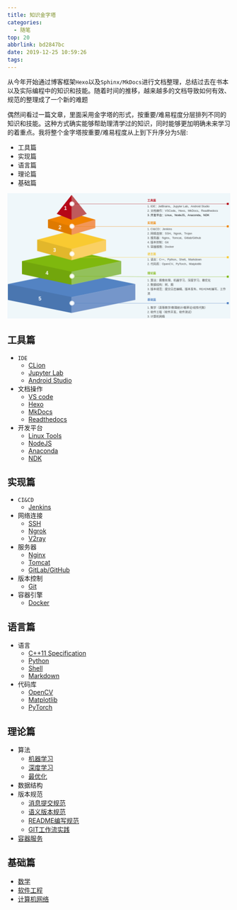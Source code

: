 ```yaml
---
title: 知识金字塔
categories:
  - 随笔
top: 20
abbrlink: bd2847bc
date: 2019-12-25 10:59:26
tags:
---
```


从今年开始通过博客框架`Hexo`以及`Sphinx/MkDocs`进行文档整理，总结过去在书本以及实际编程中的知识和技能。随着时间的推移，越来越多的文档导致如何有效、规范的整理成了一个新的难题

偶然间看过一篇文章，里面采用金字塔的形式，按重要/难易程度分层排列不同的知识和技能。这种方式确实能够帮助理清学过的知识，同时能够更加明确未来学习的着重点。我将整个金字塔按重要/难易程度从上到下升序分为`5`层:

* 工具篇
* 实现篇
* 语言篇
* 理论篇
* 基础篇

![](/imgs/knowledge-pyramid/knowledge-pyramid.png)

## 工具篇

* `IDE`
  * [CLion](https://vscode-guide.readthedocs.io/zh_CN/latest/clion/%E5%AE%89%E8%A3%85/)
  * [Jupyter Lab](https://vscode-guide.readthedocs.io/zh_CN/latest/jupyter/[conda]JupyterLab%E5%AE%89%E8%A3%85/)
  * [Android Studio](https://vscode-guide.readthedocs.io/zh_CN/latest/android/android-studio/[Ubuntu]Android%20Studio%E5%AE%89%E8%A3%85/)
* 文档操作
  * [VS code](https://vscode-guide.readthedocs.io/zh_CN/latest/vscode/)
  * [Hexo](https://blog-website-building-guide.readthedocs.io/zh_CN/latest/?badge=latest)
  * [MkDocs](https://zj-sphinx-github-readthedocs.readthedocs.io/en/latest/mkdocs/%E5%BC%95%E8%A8%80/)
  * [Readthedocs](https://zj-sphinx-github-readthedocs.readthedocs.io/en/latest/readthedocs/ReadtheDocs%20-%20%E4%BB%8B%E7%BB%8D/)
* 开发平台
  * [Linux Tools](https://zj-linux-guide.readthedocs.io/zh_CN/latest/)
  * [NodeJS](https://vscode-guide.readthedocs.io/zh_CN/latest/node/nodeJS%E5%AE%89%E8%A3%85/)
  * [Anaconda](https://vscode-guide.readthedocs.io/zh_CN/latest/anaconda/%E7%8E%AF%E5%A2%83%E6%9F%A5%E8%AF%A2%EF%BC%8C%E5%AE%89%E8%A3%85%EF%BC%8C%E5%8D%B8%E8%BD%BD%EF%BC%8C%E5%85%8B%E9%9A%86/)
  * [NDK](https://vscode-guide.readthedocs.io/zh_CN/latest/android/ndk/NDK%E5%BC%80%E5%8F%91%E6%A6%82%E8%BF%B0/)
  
## 实现篇

* `CI&CD`
  * [Jenkins](https://containerization-automation.readthedocs.io/zh_CN/latest/jenkins/)
* 网络连接
  * [SSH](https://zj-network-guide.readthedocs.io/zh_CN/latest/ssh/[SSH]%E8%BF%9C%E7%A8%8B%E8%BF%9E%E6%8E%A5/)
  * [Ngrok](https://zj-network-guide.readthedocs.io/zh_CN/latest/net-traversal/%E5%89%8D%E8%A8%80/)
  * [V2ray](https://wall-guide.readthedocs.io/zh/latest/?badge=latest)
* 服务器
  * [Nginx](https://zj-network-guide.readthedocs.io/zh_CN/latest/nginx/%E5%AE%89%E8%A3%85/)
  * [Tomcat](https://zj-network-guide.readthedocs.io/zh_CN/latest/tomcat/%E5%85%B3%E4%BA%8ETomcat/)
  * [GitLab/GitHub](https://zj-git-guide.readthedocs.io/zh_CN/latest/platform/[GitLab]%E5%AE%89%E8%A3%85/)
* 版本控制
  * [Git](https://zj-git-guide.readthedocs.io/zh_CN/latest/)
* 容器引擎
  * [Docker](https://containerization-automation.readthedocs.io/zh_CN/latest/)

## 语言篇

* 语言
  * [C++11 Specification](https://zj-image-processing.readthedocs.io/zh_CN/latest/cplusplus/%E5%AD%A6%E4%B9%A0C++%E4%B9%8B%E8%B7%AF/)
  * [Python](https://zj-image-processing.readthedocs.io/zh_CN/latest/python/%E7%B1%BB%E6%93%8D%E4%BD%9C/)
  * [Shell](https://zj-linux-guide.readthedocs.io/zh_CN/latest/shell/dash%E5%92%8Cbash/)
  * [Markdown](https://zj-sphinx-github-readthedocs.readthedocs.io/en/latest/markdown/Markdown%E4%BD%BF%E7%94%A8-1-%E5%BC%95%E8%A8%80/)
* 代码库
  * [OpenCV](https://zj-image-processing.readthedocs.io/zh_CN/latest/opencv/OpenCV%E6%A6%82%E8%BF%B0/)
  * [Matplotlib](https://zj-image-processing.readthedocs.io/zh_CN/latest/matplotlib/%E5%BC%95%E8%A8%80/)
  * [PyTorch](https://zj-image-processing.readthedocs.io/zh_CN/latest/pytorch/%E5%BC%95%E8%A8%80/)

## 理论篇

* 算法
  * [机器学习](https://zj-image-processing.readthedocs.io/zh_CN/latest/algorithm/machine-learning/)
  * [深度学习](https://zj-image-processing.readthedocs.io/zh_CN/latest/algorithm/deep-learning/)
  * [最优化](https://zj-image-processing.readthedocs.io/zh_CN/latest/algorithm/optimization/)
* 数据结构
* 版本规范
   - [消息提交规范](https://zj-git-guide.readthedocs.io/zh_CN/latest/message/%E5%BC%95%E8%A8%80/)
   - [语义版本规范](https://zj-git-guide.readthedocs.io/zh_CN/latest/version/[SEMVER]%E8%AF%AD%E4%B9%89%E7%89%88%E6%9C%AC%E8%A7%84%E8%8C%83/)
   - [README编写规范](https://zj-git-guide.readthedocs.io/zh_CN/latest/readme/%E5%BC%95%E8%A8%80/)
   - [GIT工作流实践](https://www.zhujian.tech/posts/c7ee2f15.html)
* [容器服务](https://containerization-automation.readthedocs.io/zh_CN/latest/docker/basic/[%E8%AF%91]docker%E6%A6%82%E8%BF%B0/)

## 基础篇

* [数学](https://www.zhujian.tech/posts/fe7e69f4.html)
* [软件工程](https://www.zhujian.tech/posts/ee5b0da5.html)
* [计算机网络](https://zj-network-guide.readthedocs.io/zh_CN/latest/basic/ip%E5%9C%B0%E5%9D%80/)